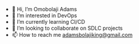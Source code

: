 - 👋 Hi, I’m Omobolaji Adams
- 👀 I’m interested in DevOps
- 🌱 I’m currently learning CI/CD
- 💞️ I’m looking to collaborate on SDLC projects
- 📫 How to reach me adamsbolajiking@gmail.com

<!---
ii-adams/ii-adams is a ✨ special ✨ repository because its `README.md` (this file) appears on your GitHub profile.
You can click the Preview link to take a look at your changes.
--->
